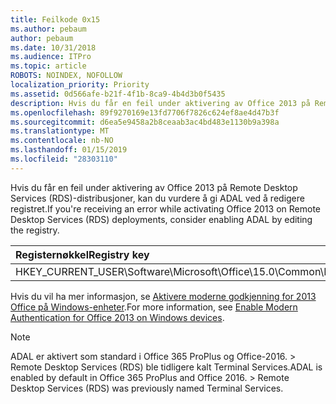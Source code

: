 ```yaml
---
title: Feilkode 0x15
ms.author: pebaum
author: pebaum
ms.date: 10/31/2018
ms.audience: ITPro
ms.topic: article
ROBOTS: NOINDEX, NOFOLLOW
localization_priority: Priority
ms.assetid: 0d566afe-b21f-4f1b-8ca9-4b4d3b0f5435
description: Hvis du får en feil under aktivering av Office 2013 på Remote Desktop Services (RDS)-distribusjoner, kan du vurdere å gi ADAL ved å redigere registret.
ms.openlocfilehash: 89f9270169e13fd7706f7826c624ef8ae4d47b3f
ms.sourcegitcommit: d6ea5e9458a2b8ceaab3ac4bd483e1130b9a398a
ms.translationtype: MT
ms.contentlocale: nb-NO
ms.lasthandoff: 01/15/2019
ms.locfileid: "28303110"
---
```

<span data-ttu-id="1dd17-103">Hvis du får en feil under aktivering av Office 2013 på Remote Desktop Services (RDS)-distribusjoner, kan du vurdere å gi ADAL ved å redigere registret.</span><span class="sxs-lookup"><span data-stu-id="1dd17-103">If you're receiving an error while activating Office 2013 on Remote Desktop Services (RDS) deployments, consider enabling ADAL by editing the registry.</span></span> 
  
|<span data-ttu-id="1dd17-104">**Registernøkkel**</span><span class="sxs-lookup"><span data-stu-id="1dd17-104">**Registry key**</span></span>|<span data-ttu-id="1dd17-105">**Type**</span><span class="sxs-lookup"><span data-stu-id="1dd17-105">**Type**</span></span>|<span data-ttu-id="1dd17-106">**Verdi**</span><span class="sxs-lookup"><span data-stu-id="1dd17-106">**Value**</span></span>|
|:-----|:-----|:-----|
|<span data-ttu-id="1dd17-107">HKEY_CURRENT_USER\Software\Microsoft\Office\15.0\Common\Identity\EnableADAL</span><span class="sxs-lookup"><span data-stu-id="1dd17-107">HKEY_CURRENT_USER\Software\Microsoft\Office\15.0\Common\Identity\EnableADAL</span></span>  <br/> |<span data-ttu-id="1dd17-108">REG_DWORD</span><span class="sxs-lookup"><span data-stu-id="1dd17-108">REG_DWORD</span></span>  <br/> |<span data-ttu-id="1dd17-109">1</span><span class="sxs-lookup"><span data-stu-id="1dd17-109">1</span></span>  <br/> |
   
<span data-ttu-id="1dd17-110">Hvis du vil ha mer informasjon, se [Aktivere moderne godkjenning for 2013 Office på Windows-enheter](https://docs.microsoft.com/office365/admin/security-and-compliance/enable-modern-authentication).</span><span class="sxs-lookup"><span data-stu-id="1dd17-110">For more information, see [Enable Modern Authentication for Office 2013 on Windows devices](https://docs.microsoft.com/office365/admin/security-and-compliance/enable-modern-authentication).</span></span>
  
> [!NOTE]
>  <span data-ttu-id="1dd17-p101">ADAL er aktivert som standard i Office 365 ProPlus og Office-2016. > Remote Desktop Services (RDS) ble tidligere kalt Terminal Services.</span><span class="sxs-lookup"><span data-stu-id="1dd17-p101">ADAL is enabled by default in Office 365 ProPlus and Office 2016. >  Remote Desktop Services (RDS) was previously named Terminal Services.</span></span> 
  

